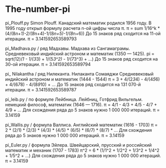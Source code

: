 # The-number-pi

pi_Plouff.py
Simon Plouff. Канадский математик родился 1956 году.
В 1995 году открыл формулу расчета n-ой цифры числа π.
π = sum 1/16^k * (4/(8*n+1)-2/(8*n+4)-1/(8*n+5)-1/(8*n+6))
До 15 знаков ряд сходится на 11-ой итерации.
    π = 3.141592653589793

pi_Madhava.py / ряд Мадхавы.
Мадхава из Сангамаграмы.  
Cредневековый индийский астроном и математик (1350 — 1425).
pi = sqrt(12)*(1 - 1/(3*3) + 1/(5*3^2) - 1/(7*3^3) + ...)
До 15 знаков ряд сходится на 30-ой итерации.
    π = 3.141592653589794


pi_ Nilakantha / ряд Нилеканта.
Нилаканта Сомаяджи
Средневековый индийский астроном и математик (1444 - 1544)
π = 3 + 4/(2*3*4) - 4/(4*5*6) + 4/(6*7*8) - 4/(8*9*10) + ...
До 15 знаков ряд сходится на 131 070-й итерации.
    π = 3.141592653589787

pi_leib.py / по формуле Лейбница.
Лейбниц, Готфрид Вильгельм. 
немецкий философ, математик (1646 — 1716). 
π = 4/1 - 4/3 + 4/5 - 4/7 + 4/9 + ...
Для схождения ряда до 5 знаков нужно 1 000 000 итераций.
    π = 3.14159

pi_Wallis.py / формула Валлиса.
Английский математик (1616 - 1703)
π = 2 * (2/1) * (2/3) * (4/3) * (4/5) * (6/5) * (6/7) * (8/7) * ...
Для схождения ряда до 5 знаков нужно 1 000 000 итераций.
    π = 3.14159

pi_Euler.py / формула Эйлера.
Швейцарский, прусский и российский математик и механик (1707 - 1783)
π^2 = 6 * (1/1^2 + 1/2^2 + 1/3^2 + 1/4^2 + 1/5^2 + ...)
Для схождения ряда до 5 знаков нужно 1 000 000 итераций.
    π = 3.14159
